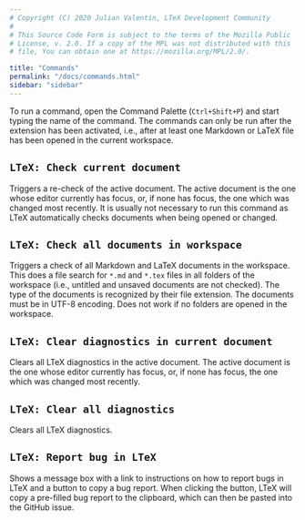 ```yaml
---
# Copyright (C) 2020 Julian Valentin, LTeX Development Community
#
# This Source Code Form is subject to the terms of the Mozilla Public
# License, v. 2.0. If a copy of the MPL was not distributed with this
# file, You can obtain one at https://mozilla.org/MPL/2.0/.

title: "Commands"
permalink: "/docs/commands.html"
sidebar: "sidebar"
---
```


To run a command, open the Command Palette (`Ctrl+Shift+P`) and start typing the name of the command. The commands can only be run after the extension has been activated, i.e., after at least one Markdown or LaTeX file has been opened in the current workspace.

## `LTeX: Check current document`

Triggers a re-check of the active document. The active document is the one whose editor currently has focus, or, if none has focus, the one which was changed most recently. It is usually not necessary to run this command as LTeX automatically checks documents when being opened or changed.

## `LTeX: Check all documents in workspace`

Triggers a check of all Markdown and LaTeX documents in the workspace. This does a file search for `*.md` and `*.tex` files in all folders of the workspace (i.e., untitled and unsaved documents are not checked). The type of the documents is recognized by their file extension. The documents must be in UTF-8 encoding. Does not work if no folders are opened in the workspace.

## `LTeX: Clear diagnostics in current document`

Clears all LTeX diagnostics in the active document. The active document is the one whose editor currently has focus, or, if none has focus, the one which was changed most recently.

## `LTeX: Clear all diagnostics`

Clears all LTeX diagnostics.

## `LTeX: Report bug in LTeX`

Shows a message box with a link to instructions on how to report bugs in LTeX and a button to copy a bug report. When clicking the button, LTeX will copy a pre-filled bug report to the clipboard, which can then be pasted into the GitHub issue.
